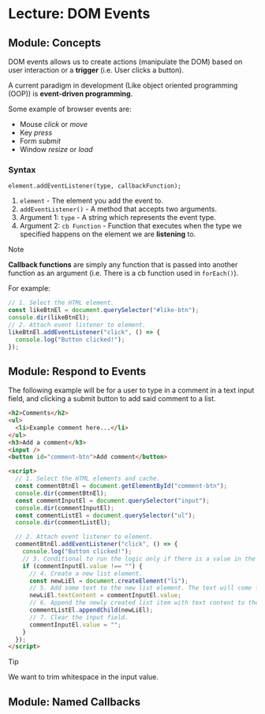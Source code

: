 # Lecture: DOM Events

## Module: Concepts

DOM events allows us to create actions (manipulate the DOM) based on user interaction or a **trigger** (i.e. User clicks a button).

A current paradigm in development (Like object oriented programming (OOP)) is **event-driven programming**.

Some example of browser events are:

- Mouse _click_ or _move_
- Key _press_
- Form _submit_
- Window _resize_ or _load_

### Syntax

`element.addEventListener(type, callbackFunction);`

1. `element` - The element you add the event to.
2. `addEventListener()` - A method that accepts two arguments.
3. Argument 1: `type` - A string which represents the event type.
4. Argument 2: `cb Function` - Function that executes when the type we specified happens on the element we are **listening** to.

> [!NOTE]
>
> **Callback functions** are simply any function that is passed into another function as an argument (i.e. There is a cb function used in `forEach()`).

For example:

```js
// 1. Select the HTML element.
const likeBtnEl = document.querySelector("#like-btn");
console.dir(likeBtnEl);
// 2. Attach event listener to element.
likeBtnEl.addEventListener("click", () => {
  console.log("Button clicked!");
});
```

## Module: Respond to Events

The following example will be for a user to type in a comment in a text input field, and clicking a submit button to add said comment to a list.

```html
<h2>Comments</h2>
<ul>
  <li>Example comment here...</li>
</ul>
<h3>Add a comment</h3>
<input />
<button id="comment-btn">Add comment</button>

<script>
  // 1. Select the HTML elements and cache.
  const commentBtnEl = document.getElementById("comment-btn");
  console.dir(commentBtnEl);
  const commentInputEl = document.querySelector("input");
  console.dir(commentInputEl);
  const commentListEl = document.querySelector("ul");
  console.dir(commentListEl);

  // 2. Attach event listener to element.
  commentBtnEl.addEventListener("click", () => {
    console.log("Button clicked!");
    // 3. Conditional to run the logic only if there is a value in the input field.
    if (commentInputEl.value !== "") {
      // 4. Create a new list element.
      const newLiEl = document.createElement("li");
      // 5. Add some text to the new list element. The text will come from the input field's value.
      newLiEl.textContent = commentInputEl.value;
      // 6. Append the newly created list item with text content to the list.
      commentListEl.appendChild(newLiEl);
      // 7. Clear the input field.
      commentInputEl.value = "";
    }
  });
</script>
```

> [!TIP]
> We want to trim whitespace in the input value.

## Module: Named Callbacks
